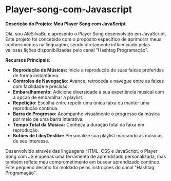 # Player-song-com-Javascript
**Descrição do Projeto: Meu Player Song com JavaScript**

Olá, sou AleSilvaBr, e apresento o Player Song desenvolvido em JavaScript. Este projeto foi concebido com o propósito específico de aprimorar meus conhecimentos na linguagem, sendo diretamente influenciado pelas valiosas lições disponibilizadas pelo canal "Hashtag Programação".

**Recursos Principais:**
- **Reprodução de Músicas:** Inicie a reprodução de suas faixas preferidas de forma instantânea.
- **Controles de Navegação:** Avance, retroceda e navegue entre as faixas com facilidade e precisão.
- **Embaralhamento:** Adicione diversidade à sua experiência musical com a opção de embaralhar a playlist.
- **Repetição:** Escolha entre repetir uma única faixa ou manter uma reprodução contínua.
- **Barra de Progresso:** Acompanhe visualmente o progresso da música por meio de uma barra interativa.
- **Tempo Total da Música:** Conheça a duração total da faixa em reprodução.
- **Botões de Like/Deslike:** Personalize sua playlist marcando as músicas de seu interesse.

Desenvolvido através das linguagens HTML, CSS e JavaScript, o Player Song com JS é apenas uma ferramenta de aprendizado personalizada, mas também reflete meu comprometimento em buscar aprendizado contínuo. Este pequeno desafio foi moldado pelas instruções do canal "Hashtag Programação".
